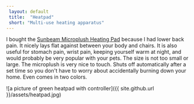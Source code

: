 ```yaml
---  
 layout: default
 title:  "Heatpad"
 short: "Multi-use heating apparatus"
---
```

I bought the [Sunbeam Microplush Heating Pad](http://amzn.to/2dSUkat) because I had lower back pain. It nicely lays flat against between your body and chairs. It is also useful for stomach pain, wrist pain, keeping yourself warm at night, and would probably be very popular with your pets. The size is not too small or large. The microplush is very nice to touch. Shuts off automatically after a set time so you don't have to worry about accidentally burning down your home. Even comes in two colors.

![a picture of green heatpad with controller]({{ site.github.url }}/assets/heatpad.jpg)
